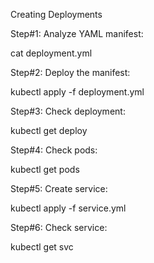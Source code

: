 Creating Deployments

Step#1: Analyze YAML manifest:

cat deployment.yml

Step#2: Deploy the manifest:

kubectl apply -f deployment.yml

Step#3: Check deployment:

kubectl get deploy

Step#4: Check pods:

kubectl get pods

Step#5: Create service:

kubectl apply -f service.yml

Step#6: Check service:

kubectl get svc
